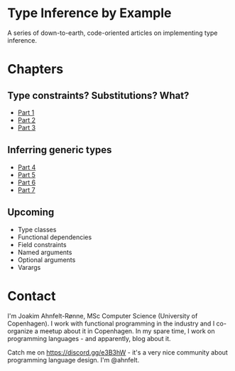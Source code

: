 # Type Inference by Example
A series of down-to-earth, code-oriented articles on implementing type inference.

# Chapters

## Type constraints? Substitutions? What?
* [Part 1](part1/article.md)
* [Part 2](part2/article.md)
* [Part 3](part3/article.md)

## Inferring generic types
* [Part 4](part4/article.md)
* [Part 5](part5/article.md)
* [Part 6](part6/article.md)
* [Part 7](part7/article.md)

## Upcoming
* Type classes
* Functional dependencies
* Field constraints
* Named arguments
* Optional arguments
* Varargs

# Contact

I'm Joakim Ahnfelt-Rønne, MSc Computer Science (University of Copenhagen). I work with functional programming in the industry and I co-organize a meetup about it in Copenhagen. In my spare time, I work on programming languages - and apparently, blog about it.

Catch me on https://discord.gg/e3B3hW - it's a very nice community about programming language design. I'm @ahnfelt.

